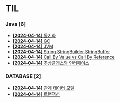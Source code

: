 # TIL
 
### Java [6]
- [**[2024-04-14]**  동기화](https://github.com/A-lass/TIL/blob/main/Java/동기화.md)
- [**[2024-04-14]**  GC](https://github.com/A-lass/TIL/blob/main/Java/GC.md)
- [**[2024-04-14]**  JVM](https://github.com/A-lass/TIL/blob/main/Java/JVM.md)
- [**[2024-04-14]**  String StringBuilder StringBuffer](https://github.com/A-lass/TIL/blob/main/Java/String_StringBuilder_StringBuffer.md)
- [**[2024-04-14]**  Call By Value vs Call By Reference](https://github.com/A-lass/TIL/blob/main/Java/Call_By_Value_vs_Call_By_Reference.md)
- [**[2024-04-14]**  추상클래스와 인터페이스](https://github.com/A-lass/TIL/blob/main/Java/추상클래스와_인터페이스.md)
### DATABASE [2]
- [**[2024-04-14]**  관계 데이터 모델](https://github.com/A-lass/TIL/blob/main/DATABASE/관계_데이터_모델.md)
- [**[2024-04-14]**  트랜잭션](https://github.com/A-lass/TIL/blob/main/DATABASE/트랜잭션.md)
